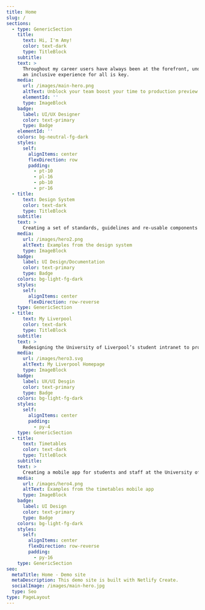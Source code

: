 ```yaml
---
title: Home
slug: /
sections:
  - type: GenericSection
    title:
      text: Hi, I'm Amy!
      color: text-dark
      type: TitleBlock
    subtitle:
    text: >
      Throughout my career users have always been at the forefront, understanding people and providing 
      an inclusive experience for all is key.
    media:
      url: /images/main-hero.png
      altText: Unblock your team boost your time to production preview
      elementId: ''
      type: ImageBlock
    badge:
      label: UI/UX Designer
      color: text-primary
      type: Badge
    elementId: ''
    colors: bg-neutral-fg-dark
    styles:
      self:
        alignItems: center
        flexDirection: row
        padding:
          - pt-10
          - pl-16
          - pb-10
          - pr-16
  - title:
      text: Design System
      color: text-dark
      type: TitleBlock
    subtitle:
    text: >
      Creating a set of standards, guidelines and re-usable components to help ensure consistency across mobile apps.
    media:
      url: /images/hero2.png
      altText: Examples from the design system
      type: ImageBlock
    badge:
      label: UI Design/Documentation
      color: text-primary
      type: Badge
    colors: bg-light-fg-dark
    styles:
      self:
        alignItems: center
        flexDirection: row-reverse
    type: GenericSection
  - title:
      text: My Liverpool
      color: text-dark
      type: TitleBlock
    subtitle:
    text: >
      Redesigning the University of Liverpool’s student intranet to provide a personal experience, engaging students and helping them find key information quickly and easily.
    media:
      url: /images/hero3.svg
      altText: My Liverpool Homepage
      type: ImageBlock
    badge:
      label: UX/UI Desgin
      color: text-primary
      type: Badge
    colors: bg-light-fg-dark
    styles:
      self:
        alignItems: center
        padding:
          - py-4
    type: GenericSection
  - title:
      text: Timetables
      color: text-dark
      type: TitleBlock
    subtitle:
    text: >
      Creating a mobile app for students and staff at the University of Liverpool to retrieve personalised timetables complete with campus maps.
    media:
      url: /images/hero4.png
      altText: Examples from the timetables mobile app
      type: ImageBlock
    badge:
      label: UI Design
      color: text-primary
      type: Badge
    colors: bg-light-fg-dark
    styles:
      self:
        alignItems: center
        flexDirection: row-reverse
        padding:
          - py-16
    type: GenericSection
seo:
  metaTitle: Home - Demo site
  metaDescription: This demo site is built with Netlify Create.
  socialImage: /images/main-hero.jpg
  type: Seo
type: PageLayout
---
```

